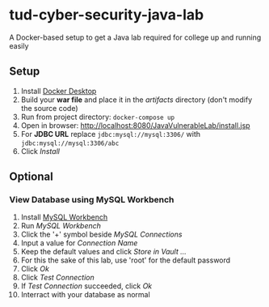 # tud-cyber-security-java-lab
A Docker-based setup to get a Java lab required for college up and running easily

## Setup
1. Install [Docker Desktop](https://www.docker.com/products/docker-desktop/)
2. Build your __war file__ and place it in the _artifacts_ directory (don't modify the source code)
3. Run from project directory: `docker-compose up`
4. Open in browser: [http://localhost:8080/JavaVulnerableLab/install.jsp](http://localhost:8080/JavaVulnerableLab/install.jsp)
5. For __JDBC URL__ replace `jdbc:mysql://mysql:3306/` with `jdbc:mysql://mysql:3306/abc`
6. Click _Install_

## Optional
### View Database using MySQL Workbench
1. Install [MySQL Workbench](https://www.mysql.com/products/workbench/)
2. Run _MySQL Workbench_
3. Click the '+' symbol beside _MySQL Connections_
4. Input a value for _Connection Name_
5. Keep the default values and click _Store in Vault ..._
6. For this the sake of this lab, use 'root' for the default password
7. Click _Ok_
8. Click _Test Connection_
9. If _Test Connection_ succeeded, click _Ok_
10. Interract with your database as normal